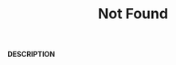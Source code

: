 ﻿---
category: 4xx
code: 404
cover: https://firebasestorage.googleapis.com/v0/b/capy-http.appspot.com/o/Capy404.png?alt=media
coverAlt: Not Found
description: Not Found
pubDate: 2014-06-01
tags:
- 4xx
title: Not Found
---

__DESCRIPTION__